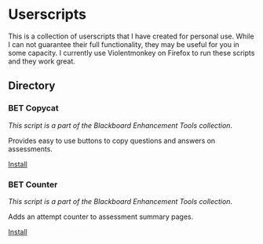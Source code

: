 # Userscripts

This is a collection of userscripts that I have created for personal use. While I can not guarantee their full functionality, they may be useful for you in some capacity. I currently use Violentmonkey on Firefox to run these scripts and they work great.

## Directory

### BET Copycat

_This script is a part of the Blackboard Enhancement Tools collection._

Provides easy to use buttons to copy questions and answers on assessments.

[Install](https://raw.githubusercontent.com/AndrewLemons/userscripts/master/src/bet-copycat.user.js)

### BET Counter

_This script is a part of the Blackboard Enhancement Tools collection._

Adds an attempt counter to assessment summary pages.

[Install](https://raw.githubusercontent.com/AndrewLemons/userscripts/master/src/bet-counter.user.js)
